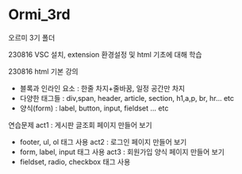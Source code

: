 # Ormi_3rd
오르미 3기 폴더

230816
VSC 설치, extension 환경설정 및 html 기초에 대해 학습

230816
html 기본 강의 
- 블록과 인라인 요소 : 한줄 차지+줄바꿈, 일정 공간만 차지
- 다양한 태그들 : div,span, header, article, section, h1,a,p, br, hr... etc
- 양식(form) : label, button, input, fieldset ... etc

연습문제
act1 : 게시판 글조회 페이지 만들어 보기
- footer, ul, ol 태그 사용
act2 : 로그인 페이지 만들어 보기
- form, label, input 태그 사용
act3 : 회원가입 양식 페이지 만들어 보기
- fieldset, radio, checkbox 태그 사용
